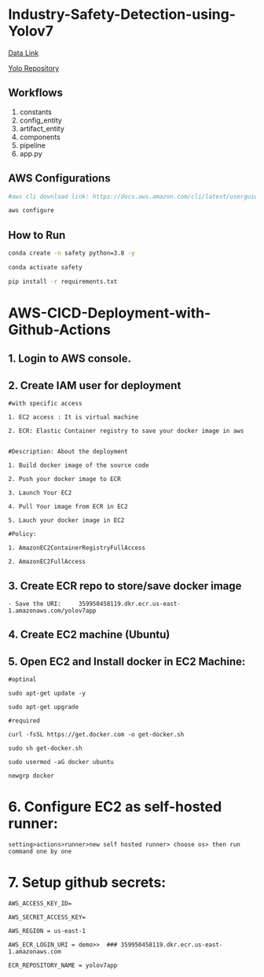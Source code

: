 # Industry-Safety-Detection-using-Yolov7




[Data Link](https://drive.google.com/file/d/1ncxeLuWEMXkXVI79LXbA38s-Ij0d2q4E/view)

[Yolo Repository](https://github.com/WongKinYiu/yolov7)

## Workflows
1. constants
2. config_entity
3. artifact_entity
4. components
5. pipeline
6. app.py

## AWS Configurations
```bash
#aws cli download link: https://docs.aws.amazon.com/cli/latest/userguide/getting-started-install.html

aws configure
```


## How to Run
```bash
conda create -n safety python=3.8 -y
```
```bash
conda activate safety
```
```bash
pip install -r requirements.txt
```

# AWS-CICD-Deployment-with-Github-Actions

## 1. Login to AWS console.

## 2. Create IAM user for deployment

	#with specific access

	1. EC2 access : It is virtual machine

	2. ECR: Elastic Container registry to save your docker image in aws


	#Description: About the deployment

	1. Build docker image of the source code

	2. Push your docker image to ECR

	3. Launch Your EC2 

	4. Pull Your image from ECR in EC2

	5. Lauch your docker image in EC2

	#Policy:

	1. AmazonEC2ContainerRegistryFullAccess

	2. AmazonEC2FullAccess


## 3. Create ECR repo to store/save docker image
    - Save the URI:     359950458119.dkr.ecr.us-east-1.amazonaws.com/yolov7app


## 4. Create EC2 machine (Ubuntu) 

## 5. Open EC2 and Install docker in EC2 Machine:


	#optinal

	sudo apt-get update -y

	sudo apt-get upgrade

	#required

	curl -fsSL https://get.docker.com -o get-docker.sh

	sudo sh get-docker.sh

	sudo usermod -aG docker ubuntu

	newgrp docker

# 6. Configure EC2 as self-hosted runner:
    setting>actions>runner>new self hosted runner> choose os> then run command one by one


# 7. Setup github secrets:

    AWS_ACCESS_KEY_ID=

    AWS_SECRET_ACCESS_KEY=

    AWS_REGION = us-east-1

    AWS_ECR_LOGIN_URI = demo>>  ### 359950458119.dkr.ecr.us-east-1.amazonaws.com

    ECR_REPOSITORY_NAME = yolov7app

